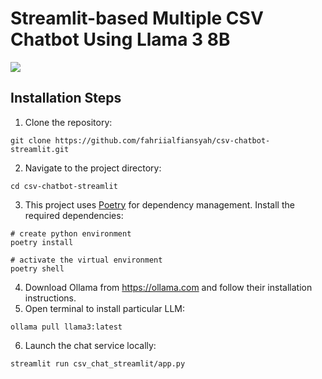 # Streamlit-based Multiple CSV Chatbot Using Llama 3 8B

![](https://i.imgur.com/zXue9mG.png)

## Installation Steps
1. Clone the repository:
```shell
git clone https://github.com/fahriialfiansyah/csv-chatbot-streamlit.git
```
2. Navigate to the project directory:
```shell
cd csv-chatbot-streamlit
```
3. This project uses [Poetry](https://python-poetry.org/) for dependency management. Install the required dependencies:
```shell
# create python environment
poetry install

# activate the virtual environment
poetry shell
```
4. Download Ollama from https://ollama.com and follow their installation instructions.
5. Open terminal to install particular LLM:
```shell
ollama pull llama3:latest
```
6. Launch the chat service locally:
```shell
streamlit run csv_chat_streamlit/app.py
```
